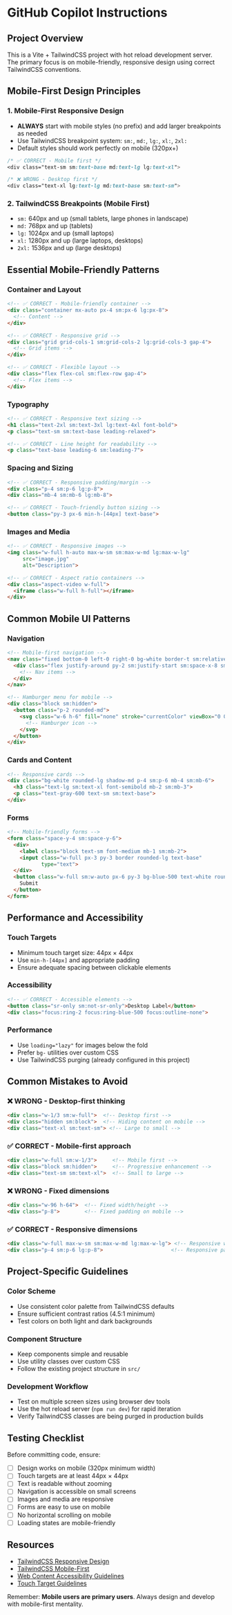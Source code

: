 # GitHub Copilot Instructions

## Project Overview
This is a Vite + TailwindCSS project with hot reload development server. The primary focus is on mobile-friendly, responsive design using correct TailwindCSS conventions.

## Mobile-First Design Principles

### 1. Mobile-First Responsive Design
- **ALWAYS** start with mobile styles (no prefix) and add larger breakpoints as needed
- Use TailwindCSS breakpoint system: `sm:`, `md:`, `lg:`, `xl:`, `2xl:`
- Default styles should work perfectly on mobile (320px+)

```css
/* ✅ CORRECT - Mobile first */
<div class="text-sm sm:text-base md:text-lg lg:text-xl">

/* ❌ WRONG - Desktop first */
<div class="text-xl lg:text-lg md:text-base sm:text-sm">
```

### 2. TailwindCSS Breakpoints (Mobile First)
- `sm:` 640px and up (small tablets, large phones in landscape)
- `md:` 768px and up (tablets)
- `lg:` 1024px and up (small laptops)
- `xl:` 1280px and up (large laptops, desktops)
- `2xl:` 1536px and up (large desktops)

## Essential Mobile-Friendly Patterns

### Container and Layout
```html
<!-- ✅ CORRECT - Mobile-friendly container -->
<div class="container mx-auto px-4 sm:px-6 lg:px-8">
  <!-- Content -->
</div>

<!-- ✅ CORRECT - Responsive grid -->
<div class="grid grid-cols-1 sm:grid-cols-2 lg:grid-cols-3 gap-4">
  <!-- Grid items -->
</div>

<!-- ✅ CORRECT - Flexible layout -->
<div class="flex flex-col sm:flex-row gap-4">
  <!-- Flex items -->
</div>
```

### Typography
```html
<!-- ✅ CORRECT - Responsive text sizing -->
<h1 class="text-2xl sm:text-3xl lg:text-4xl font-bold">
<p class="text-sm sm:text-base leading-relaxed">

<!-- ✅ CORRECT - Line height for readability -->
<p class="text-base leading-6 sm:leading-7">
```

### Spacing and Sizing
```html
<!-- ✅ CORRECT - Responsive padding/margin -->
<div class="p-4 sm:p-6 lg:p-8">
<div class="mb-4 sm:mb-6 lg:mb-8">

<!-- ✅ CORRECT - Touch-friendly button sizing -->
<button class="py-3 px-6 min-h-[44px] text-base">
```

### Images and Media
```html
<!-- ✅ CORRECT - Responsive images -->
<img class="w-full h-auto max-w-sm sm:max-w-md lg:max-w-lg" 
     src="image.jpg" 
     alt="Description">

<!-- ✅ CORRECT - Aspect ratio containers -->
<div class="aspect-video w-full">
  <iframe class="w-full h-full"></iframe>
</div>
```

## Common Mobile UI Patterns

### Navigation
```html
<!-- Mobile-first navigation -->
<nav class="fixed bottom-0 left-0 right-0 bg-white border-t sm:relative sm:border-t-0">
  <div class="flex justify-around py-2 sm:justify-start sm:space-x-8 sm:py-4">
    <!-- Nav items -->
  </div>
</nav>

<!-- Hamburger menu for mobile -->
<div class="block sm:hidden">
  <button class="p-2 rounded-md">
    <svg class="w-6 h-6" fill="none" stroke="currentColor" viewBox="0 0 24 24">
      <!-- Hamburger icon -->
    </svg>
  </button>
</div>
```

### Cards and Content
```html
<!-- Responsive cards -->
<div class="bg-white rounded-lg shadow-md p-4 sm:p-6 mb-4 sm:mb-6">
  <h3 class="text-lg sm:text-xl font-semibold mb-2 sm:mb-3">
  <p class="text-gray-600 text-sm sm:text-base">
</div>
```

### Forms
```html
<!-- Mobile-friendly forms -->
<form class="space-y-4 sm:space-y-6">
  <div>
    <label class="block text-sm font-medium mb-1 sm:mb-2">
    <input class="w-full px-3 py-3 border rounded-lg text-base" 
           type="text">
  </div>
  <button class="w-full sm:w-auto px-6 py-3 bg-blue-500 text-white rounded-lg">
    Submit
  </button>
</form>
```

## Performance and Accessibility

### Touch Targets
- Minimum touch target size: 44px × 44px
- Use `min-h-[44px]` and appropriate padding
- Ensure adequate spacing between clickable elements

### Accessibility
```html
<!-- ✅ CORRECT - Accessible elements -->
<button class="sr-only sm:not-sr-only">Desktop Label</button>
<div class="focus:ring-2 focus:ring-blue-500 focus:outline-none">
```

### Performance
- Use `loading="lazy"` for images below the fold
- Prefer `bg-` utilities over custom CSS
- Use TailwindCSS purging (already configured in this project)

## Common Mistakes to Avoid

### ❌ WRONG - Desktop-first thinking
```html
<div class="w-1/3 sm:w-full">  <!-- Desktop first -->
<div class="hidden sm:block">  <!-- Hiding content on mobile -->
<div class="text-xl sm:text-sm"> <!-- Large to small -->
```

### ✅ CORRECT - Mobile-first approach
```html
<div class="w-full sm:w-1/3">     <!-- Mobile first -->
<div class="block sm:hidden">     <!-- Progressive enhancement -->
<div class="text-sm sm:text-xl">  <!-- Small to large -->
```

### ❌ WRONG - Fixed dimensions
```html
<div class="w-96 h-64">  <!-- Fixed width/height -->
<div class="p-8">        <!-- Fixed padding on mobile -->
```

### ✅ CORRECT - Responsive dimensions
```html
<div class="w-full max-w-sm sm:max-w-md lg:max-w-lg"> <!-- Responsive width -->
<div class="p-4 sm:p-6 lg:p-8">                      <!-- Responsive padding -->
```

## Project-Specific Guidelines

### Color Scheme
- Use consistent color palette from TailwindCSS defaults
- Ensure sufficient contrast ratios (4.5:1 minimum)
- Test colors on both light and dark backgrounds

### Component Structure
- Keep components simple and reusable
- Use utility classes over custom CSS
- Follow the existing project structure in `src/`

### Development Workflow
- Test on multiple screen sizes using browser dev tools
- Use the hot reload server (`npm run dev`) for rapid iteration
- Verify TailwindCSS classes are being purged in production builds

## Testing Checklist

Before committing code, ensure:
- [ ] Design works on mobile (320px minimum width)
- [ ] Touch targets are at least 44px × 44px
- [ ] Text is readable without zooming
- [ ] Navigation is accessible on small screens
- [ ] Images and media are responsive
- [ ] Forms are easy to use on mobile
- [ ] No horizontal scrolling on mobile
- [ ] Loading states are mobile-friendly

## Resources

- [TailwindCSS Responsive Design](https://tailwindcss.com/docs/responsive-design)
- [TailwindCSS Mobile-First](https://tailwindcss.com/docs/responsive-design#mobile-first)
- [Web Content Accessibility Guidelines](https://www.w3.org/WAI/WCAG21/quickref/)
- [Touch Target Guidelines](https://web.dev/accessible-tap-targets/)

Remember: **Mobile users are primary users**. Always design and develop with mobile-first mentality.
